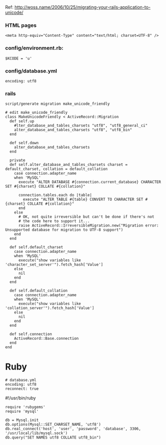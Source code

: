 

Ref: http://woss.name/2006/10/25/migrating-your-rails-application-to-unicode/

### HTML pages

    <meta http-equiv="Content-Type" content="text/html; charset=UTF-8" />

### config/environment.rb:

    $KCODE = 'u'

### config/database.yml

    encoding: utf8

### rails

    script/generate migration make_unicode_friendly

    # edit make_unicode_friendly
    class MakeUnicodeFriendly < ActiveRecord::Migration
      def self.up
        #lter_database_and_tables_charsets "utf8", "utf8_general_ci"
        alter_database_and_tables_charsets "utf8", "utf8_bin"
      end

      def self.down
        alter_database_and_tables_charsets
      end

      private
      def self.alter_database_and_tables_charsets charset = default_charset, collation = default_collation
        case connection.adapter_name
        when 'MySQL'
          execute "ALTER DATABASE #{connection.current_database} CHARACTER SET #{charset} COLLATE #{collation}"

          connection.tables.each do |table|
            execute "ALTER TABLE #{table} CONVERT TO CHARACTER SET #{charset} COLLATE #{collation}"
          end
        else
          # OK, not quite irreversible but can't be done if there's not
          # the code here to support it...
          raise ActiveRecord::IrreversibleMigration.new("Migration error: Unsupported database for migration to UTF-8 support")
        end
      end

      def self.default_charset
        case connection.adapter_name
        when 'MySQL'
          execute("show variables like 'character_set_server'").fetch_hash['Value']
        else
          nil
        end
      end

      def self.default_collation
        case connection.adapter_name
        when 'MySQL'
          execute("show variables like 'collation_server'").fetch_hash['Value']
        else
          nil
        end
      end

      def self.connection
        ActiveRecord::Base.connection
      end
    end


# Ruby

    # database.yml
    encoding: utf8
    reconnect: true


   #!/usr/bin/ruby

    require 'rubygems'
    require 'mysql'

    db = Mysql.init
    db.options(Mysql::SET_CHARSET_NAME, 'utf8')
    db.real_connect('host', 'user', 'password', 'database', 3306, '/usr/local/lib/mysql.sock')
    db.query("SET NAMES utf8 COLLATE utf8_bin")

